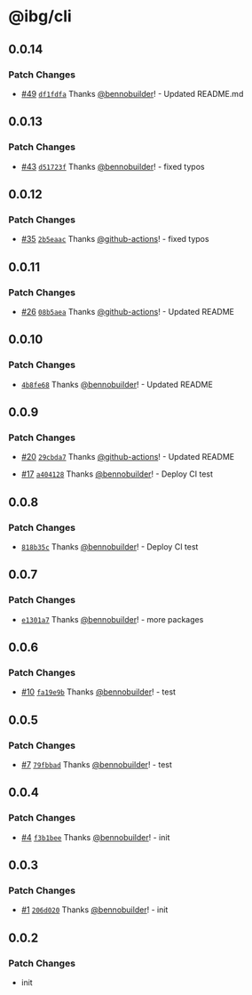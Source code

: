 # @ibg/cli

## 0.0.14

### Patch Changes

- [#49](https://github.com/builder-group/monorepo/pull/49) [`df1fdfa`](https://github.com/builder-group/monorepo/commit/df1fdfa0971048452041354681b73f10b2908aa1) Thanks [@bennobuilder](https://github.com/bennobuilder)! - Updated README.md

## 0.0.13

### Patch Changes

- [#43](https://github.com/builder-group/monorepo/pull/43) [`d51723f`](https://github.com/builder-group/monorepo/commit/d51723fdfb62347654e07e307a382e743f44bc52) Thanks [@bennobuilder](https://github.com/bennobuilder)! - fixed typos

## 0.0.12

### Patch Changes

- [#35](https://github.com/builder-group/monorepo/pull/35) [`2b5eaac`](https://github.com/builder-group/monorepo/commit/2b5eaacff65850dfb473c376f3907aff85f613a9) Thanks [@github-actions](https://github.com/apps/github-actions)! - fixed typos

## 0.0.11

### Patch Changes

- [#26](https://github.com/builder-group/monorepo/pull/26) [`08b5aea`](https://github.com/builder-group/monorepo/commit/08b5aea3ff12687fec6d7a35a394d6945a5bc408) Thanks [@github-actions](https://github.com/apps/github-actions)! - Updated README

## 0.0.10

### Patch Changes

- [`4b8fe68`](https://github.com/builder-group/monorepo/commit/4b8fe685450181f2f3eefca0a88597c591d6c3e4) Thanks [@bennobuilder](https://github.com/bennobuilder)! - Updated README

## 0.0.9

### Patch Changes

- [#20](https://github.com/builder-group/monorepo/pull/20) [`29cbda7`](https://github.com/builder-group/monorepo/commit/29cbda7ba2e98d626d6c5c38ded4c61e236dd019) Thanks [@github-actions](https://github.com/apps/github-actions)! - Updated README

- [#17](https://github.com/builder-group/monorepo/pull/17) [`a404128`](https://github.com/builder-group/monorepo/commit/a404128d187354ea60ac788a62171f15686ddcb0) Thanks [@bennobuilder](https://github.com/bennobuilder)! - Deploy CI test

## 0.0.8

### Patch Changes

- [`818b35c`](https://github.com/builder-group/monorepo/commit/818b35c51ad86dbd56b819e8c23551d328f0c131) Thanks [@bennobuilder](https://github.com/bennobuilder)! - Deploy CI test

## 0.0.7

### Patch Changes

- [`e1301a7`](https://github.com/builder-group/monorepo/commit/e1301a7d9ac7afb6d97395c9b08ff991ddc340af) Thanks [@bennobuilder](https://github.com/bennobuilder)! - more packages

## 0.0.6

### Patch Changes

- [#10](https://github.com/builder-group/monorepo/pull/10) [`fa19e9b`](https://github.com/builder-group/monorepo/commit/fa19e9b465e1f525485f8c9c22a936af5d43aa13) Thanks [@bennobuilder](https://github.com/bennobuilder)! - test

## 0.0.5

### Patch Changes

- [#7](https://github.com/builder-group/monorepo/pull/7) [`79fbbad`](https://github.com/builder-group/monorepo/commit/79fbbad63c2d70436724b3a5d9b9ff0aea7b2143) Thanks [@bennobuilder](https://github.com/bennobuilder)! - test

## 0.0.4

### Patch Changes

- [#4](https://github.com/builder-group/monorepo/pull/4) [`f3b1bee`](https://github.com/builder-group/monorepo/commit/f3b1bee1b5a2753de6fc68413bd4f798224845cc) Thanks [@bennobuilder](https://github.com/bennobuilder)! - init

## 0.0.3

### Patch Changes

- [#1](https://github.com/builder-group/monorepo/pull/1) [`206d020`](https://github.com/builder-group/monorepo/commit/206d020fe069b4445e68f2ecf4c2f1e0813b1766) Thanks [@bennobuilder](https://github.com/bennobuilder)! - init

## 0.0.2

### Patch Changes

- init
